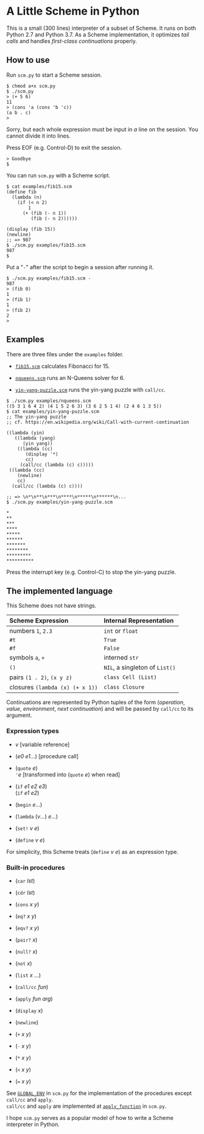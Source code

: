 # A Little Scheme in Python

This is a small (300 lines) interpreter of a subset of Scheme.
It runs on both Python 2.7 and Python 3.7.
As a Scheme implementation, 
it optimizes _tail calls_ and handles _first-class continuations_ properly.


## How to use

Run `scm.py` to start a Scheme session.

```
$ chmod a+x scm.py
$ ./scm.py
> (+ 5 6)
11
> (cons 'a (cons 'b 'c))
(a b . c)
> 
```

Sorry, but each whole expression must be input in _a_ line
on the session.  You cannot divide it into lines.

Press EOF (e.g. Control-D) to exit the session.

```
> Goodbye
$ 
```

You can run `scm.py` with a Scheme script.

```
$ cat examples/fib15.scm
(define fib
  (lambda (n)
    (if (< n 2)
        1
      (+ (fib (- n 1))
         (fib (- n 2))))))

(display (fib 15))
(newline)
;; => 987
$ ./scm.py examples/fib15.scm
987
$ 
```

Put a "`-`" after the script to begin a session after running it.

```
$ ./scm.py examples/fib15.scm -
987
> (fib 0)
1
> (fib 1)
1
> (fib 2)
2
> 
```


## Examples

There are three files under the `examples` folder.

- [`fib15.scm`](examples/fib15.scm)
  calculates Fibonacci for 15.

- [`nqueens.scm`](examples/nqueens.scm)
  runs an N-Queens solver for 6.

- [`yin-yang-puzzle.scm`](examples/yin-yang-puzzle.scm)
  runs the yin-yang puzzle with `call/cc`.

```
$ ./scm.py examples/nqueens.scm
((5 3 1 6 4 2) (4 1 5 2 6 3) (3 6 2 5 1 4) (2 4 6 1 3 5))
$ cat examples/yin-yang-puzzle.scm
;; The yin-yang puzzle 
;; cf. https://en.wikipedia.org/wiki/Call-with-current-continuation

((lambda (yin)
   ((lambda (yang)
      (yin yang))
    ((lambda (cc)
       (display '*)
       cc)
     (call/cc (lambda (c) c)))))
 ((lambda (cc)
    (newline)
    cc)
  (call/cc (lambda (c) c))))

;; => \n*\n**\n***\n****\n*****\n******\n...
$ ./scm.py examples/yin-yang-puzzle.scm

*
**
***
****
*****
******
*******
********
*********
**********
```

Press the interrupt key (e.g. Control-C) to stop the yin-yang puzzle.


## The implemented language

This Scheme does not have strings.

| Scheme Expression                   | Internal Representation               |
|:------------------------------------|:--------------------------------------|
| numbers `1`, `2.3`                  | `int` or `float`                      |
| `#t`                                | `True`                                |
| `#f`                                | `False`                               |
| symbols `a`, `+`                    | interned `str`                        |
| `()`                                | `NIL`, a singleton of `List()`        |
| pairs `(1 . 2)`, `(x y z)`          | `class Cell (List)`                   |
| closures `(lambda (x) (+ x 1))`     | `class Closure`                       |

Continuations are represented by Python tuples of the form
(_operation_, _value_, _environment_, _next continuation_)
and will be passed by `call/cc` to its argument.


### Expression types

- _v_  [variable reference]

- (_e0_ _e1_...)  [procedure call]

- (`quote` _e_)  
  `'`_e_ [transformed into (`quote` _e_) when read]

- (`if` _e1_ _e2_ _e3_)  
  (`if` _e1_ _e2_)

- (`begin` _e_...)

- (`lambda` (_v_...) _e_...)

- (`set!` _v_ _e_)

- (`define` _v_ _e_)

For simplicity, this Scheme treats (`define` _v_ _e_) as an expression type.


### Built-in procedures

- (`car` _lst_)

- (`cdr` _lst_)

- (`cons` _x_ _y_)

- (`eq?` _x_ _y_)

- (`eqv?` _x_ _y_)

- (`pair?` _x_)

- (`null?` _x_)

- (`not` _x_)

- (`list` _x_ ...)

- (`call/cc` _fun_)

- (`apply` _fun_ _arg_)

- (`display` _x_)

- (`newline`)

- (`+` _x_ _y_)

- (`-` _x_ _y_)

- (`*` _x_ _y_)

- (`<` _x_ _y_)

- (`=` _x_ _y_)

See [`GLOBAL_ENV`](scm.py#L91-L112)
in `scm.py` for the implementation of the procedures
except `call/cc` and `apply`.  
`call/cc` and `apply` are implemented at 
[`apply_function`](scm.py#L183-L202) in `scm.py`.

I hope `scm.py` serves as a popular model of
how to write a Scheme interpreter in Python.
